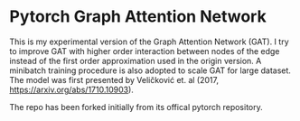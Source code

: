 # Pytorch Graph Attention Network

This is my experimental version of the Graph Attention Network (GAT).
I try to improve GAT with higher order interaction between nodes of the edge instead of the first order approximation used in the origin version.
A minibatch training procedure is also adopted to scale GAT for large dataset.
The model was first presented by Veličković et. al (2017, https://arxiv.org/abs/1710.10903).

The repo has been forked initially from its offical pytorch repository.


